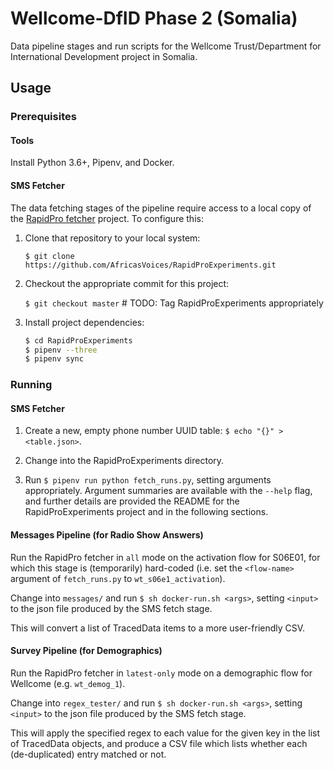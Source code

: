 # Wellcome-DfID Phase 2 (Somalia)
Data pipeline stages and run scripts for the Wellcome Trust/Department for International Development project in Somalia.

## Usage
### Prerequisites
#### Tools
Install Python 3.6+, Pipenv, and Docker.

#### SMS Fetcher
The data fetching stages of the pipeline require access to a local copy of the 
[RapidPro fetcher](https://github.com/AfricasVoices/RapidProExperiments) project.
To configure this:
 
1. Clone that repository to your local system:

   `$ git clone https://github.com/AfricasVoices/RapidProExperiments.git`
   
1. Checkout the appropriate commit for this project:

   `$ git checkout master`  # TODO: Tag RapidProExperiments appropriately
   
1. Install project dependencies:
   ```bash
   $ cd RapidProExperiments
   $ pipenv --three
   $ pipenv sync
   ```

### Running
#### SMS Fetcher
1. Create a new, empty phone number UUID table: `$ echo "{}" > <table.json>`.

1. Change into the RapidProExperiments directory.

1. Run `$ pipenv run python fetch_runs.py`, setting arguments appropriately.
   Argument summaries are available with the `--help` flag, and further details are provided the README for the
   RapidProExperiments project and in the following sections.
   
#### Messages Pipeline (for Radio Show Answers)
Run the RapidPro fetcher in `all` mode on the activation flow for S06E01, for which this stage is (temporarily) hard-coded
(i.e. set the `<flow-name>` argument of `fetch_runs.py` to `wt_s06e1_activation`).

Change into `messages/` and run `$ sh docker-run.sh <args>`, setting `<input>` to the json file produced by the SMS fetch
stage.

This will convert a list of TracedData items to a more user-friendly CSV.

#### Survey Pipeline (for Demographics)
Run the RapidPro fetcher in `latest-only` mode on a demographic flow for Wellcome (e.g. `wt_demog_1`).

Change into `regex_tester/` and run `$ sh docker-run.sh <args>`, setting `<input>` to the json file produced by the
SMS fetch stage.

This will apply the specified regex to each value for the given key in the list of TracedData objects, 
and produce a CSV file which lists whether each (de-duplicated) entry matched or not.

